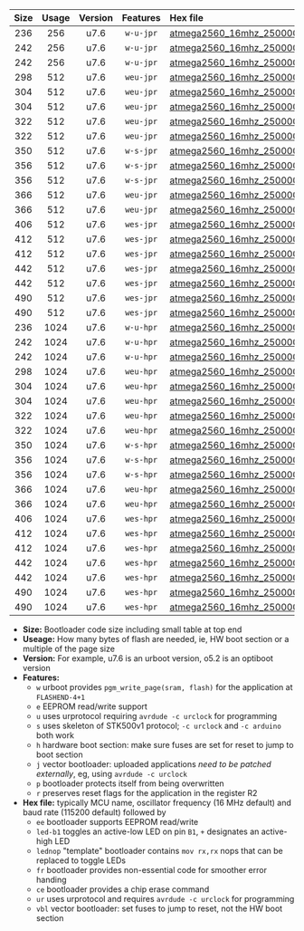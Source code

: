 |Size|Usage|Version|Features|Hex file|
|:-:|:-:|:-:|:-:|:--|
|236|256|u7.6|`w-u-jpr`|[atmega2560_16mhz_250000bps_ur_vbl.hex](https://raw.githubusercontent.com/stefanrueger/urboot/main/bootloaders/atmega2560/fcpu_16mhz/250000_bps/atmega2560_16mhz_250000bps_ur_vbl.hex)|
|242|256|u7.6|`w-u-jpr`|[atmega2560_16mhz_250000bps_led+b7_ur_vbl.hex](https://raw.githubusercontent.com/stefanrueger/urboot/main/bootloaders/atmega2560/fcpu_16mhz/250000_bps/atmega2560_16mhz_250000bps_led+b7_ur_vbl.hex)|
|242|256|u7.6|`w-u-jpr`|[atmega2560_16mhz_250000bps_lednop_ur_vbl.hex](https://raw.githubusercontent.com/stefanrueger/urboot/main/bootloaders/atmega2560/fcpu_16mhz/250000_bps/atmega2560_16mhz_250000bps_lednop_ur_vbl.hex)|
|298|512|u7.6|`weu-jpr`|[atmega2560_16mhz_250000bps_ee_ur_vbl.hex](https://raw.githubusercontent.com/stefanrueger/urboot/main/bootloaders/atmega2560/fcpu_16mhz/250000_bps/atmega2560_16mhz_250000bps_ee_ur_vbl.hex)|
|304|512|u7.6|`weu-jpr`|[atmega2560_16mhz_250000bps_ee_led+b7_ur_vbl.hex](https://raw.githubusercontent.com/stefanrueger/urboot/main/bootloaders/atmega2560/fcpu_16mhz/250000_bps/atmega2560_16mhz_250000bps_ee_led+b7_ur_vbl.hex)|
|304|512|u7.6|`weu-jpr`|[atmega2560_16mhz_250000bps_ee_lednop_ur_vbl.hex](https://raw.githubusercontent.com/stefanrueger/urboot/main/bootloaders/atmega2560/fcpu_16mhz/250000_bps/atmega2560_16mhz_250000bps_ee_lednop_ur_vbl.hex)|
|322|512|u7.6|`weu-jpr`|[atmega2560_16mhz_250000bps_ee_led+b7_fr_ur_vbl.hex](https://raw.githubusercontent.com/stefanrueger/urboot/main/bootloaders/atmega2560/fcpu_16mhz/250000_bps/atmega2560_16mhz_250000bps_ee_led+b7_fr_ur_vbl.hex)|
|322|512|u7.6|`weu-jpr`|[atmega2560_16mhz_250000bps_ee_lednop_fr_ur_vbl.hex](https://raw.githubusercontent.com/stefanrueger/urboot/main/bootloaders/atmega2560/fcpu_16mhz/250000_bps/atmega2560_16mhz_250000bps_ee_lednop_fr_ur_vbl.hex)|
|350|512|u7.6|`w-s-jpr`|[atmega2560_16mhz_250000bps_vbl.hex](https://raw.githubusercontent.com/stefanrueger/urboot/main/bootloaders/atmega2560/fcpu_16mhz/250000_bps/atmega2560_16mhz_250000bps_vbl.hex)|
|356|512|u7.6|`w-s-jpr`|[atmega2560_16mhz_250000bps_led+b7_vbl.hex](https://raw.githubusercontent.com/stefanrueger/urboot/main/bootloaders/atmega2560/fcpu_16mhz/250000_bps/atmega2560_16mhz_250000bps_led+b7_vbl.hex)|
|356|512|u7.6|`w-s-jpr`|[atmega2560_16mhz_250000bps_lednop_vbl.hex](https://raw.githubusercontent.com/stefanrueger/urboot/main/bootloaders/atmega2560/fcpu_16mhz/250000_bps/atmega2560_16mhz_250000bps_lednop_vbl.hex)|
|366|512|u7.6|`weu-jpr`|[atmega2560_16mhz_250000bps_ee_led+b7_fr_ce_ur_vbl.hex](https://raw.githubusercontent.com/stefanrueger/urboot/main/bootloaders/atmega2560/fcpu_16mhz/250000_bps/atmega2560_16mhz_250000bps_ee_led+b7_fr_ce_ur_vbl.hex)|
|366|512|u7.6|`weu-jpr`|[atmega2560_16mhz_250000bps_ee_lednop_fr_ce_ur_vbl.hex](https://raw.githubusercontent.com/stefanrueger/urboot/main/bootloaders/atmega2560/fcpu_16mhz/250000_bps/atmega2560_16mhz_250000bps_ee_lednop_fr_ce_ur_vbl.hex)|
|406|512|u7.6|`wes-jpr`|[atmega2560_16mhz_250000bps_ee_vbl.hex](https://raw.githubusercontent.com/stefanrueger/urboot/main/bootloaders/atmega2560/fcpu_16mhz/250000_bps/atmega2560_16mhz_250000bps_ee_vbl.hex)|
|412|512|u7.6|`wes-jpr`|[atmega2560_16mhz_250000bps_ee_led+b7_vbl.hex](https://raw.githubusercontent.com/stefanrueger/urboot/main/bootloaders/atmega2560/fcpu_16mhz/250000_bps/atmega2560_16mhz_250000bps_ee_led+b7_vbl.hex)|
|412|512|u7.6|`wes-jpr`|[atmega2560_16mhz_250000bps_ee_lednop_vbl.hex](https://raw.githubusercontent.com/stefanrueger/urboot/main/bootloaders/atmega2560/fcpu_16mhz/250000_bps/atmega2560_16mhz_250000bps_ee_lednop_vbl.hex)|
|442|512|u7.6|`wes-jpr`|[atmega2560_16mhz_250000bps_ee_led+b7_fr_vbl.hex](https://raw.githubusercontent.com/stefanrueger/urboot/main/bootloaders/atmega2560/fcpu_16mhz/250000_bps/atmega2560_16mhz_250000bps_ee_led+b7_fr_vbl.hex)|
|442|512|u7.6|`wes-jpr`|[atmega2560_16mhz_250000bps_ee_lednop_fr_vbl.hex](https://raw.githubusercontent.com/stefanrueger/urboot/main/bootloaders/atmega2560/fcpu_16mhz/250000_bps/atmega2560_16mhz_250000bps_ee_lednop_fr_vbl.hex)|
|490|512|u7.6|`wes-jpr`|[atmega2560_16mhz_250000bps_ee_led+b7_fr_ce_vbl.hex](https://raw.githubusercontent.com/stefanrueger/urboot/main/bootloaders/atmega2560/fcpu_16mhz/250000_bps/atmega2560_16mhz_250000bps_ee_led+b7_fr_ce_vbl.hex)|
|490|512|u7.6|`wes-jpr`|[atmega2560_16mhz_250000bps_ee_lednop_fr_ce_vbl.hex](https://raw.githubusercontent.com/stefanrueger/urboot/main/bootloaders/atmega2560/fcpu_16mhz/250000_bps/atmega2560_16mhz_250000bps_ee_lednop_fr_ce_vbl.hex)|
|236|1024|u7.6|`w-u-hpr`|[atmega2560_16mhz_250000bps_ur.hex](https://raw.githubusercontent.com/stefanrueger/urboot/main/bootloaders/atmega2560/fcpu_16mhz/250000_bps/atmega2560_16mhz_250000bps_ur.hex)|
|242|1024|u7.6|`w-u-hpr`|[atmega2560_16mhz_250000bps_led+b7_ur.hex](https://raw.githubusercontent.com/stefanrueger/urboot/main/bootloaders/atmega2560/fcpu_16mhz/250000_bps/atmega2560_16mhz_250000bps_led+b7_ur.hex)|
|242|1024|u7.6|`w-u-hpr`|[atmega2560_16mhz_250000bps_lednop_ur.hex](https://raw.githubusercontent.com/stefanrueger/urboot/main/bootloaders/atmega2560/fcpu_16mhz/250000_bps/atmega2560_16mhz_250000bps_lednop_ur.hex)|
|298|1024|u7.6|`weu-hpr`|[atmega2560_16mhz_250000bps_ee_ur.hex](https://raw.githubusercontent.com/stefanrueger/urboot/main/bootloaders/atmega2560/fcpu_16mhz/250000_bps/atmega2560_16mhz_250000bps_ee_ur.hex)|
|304|1024|u7.6|`weu-hpr`|[atmega2560_16mhz_250000bps_ee_led+b7_ur.hex](https://raw.githubusercontent.com/stefanrueger/urboot/main/bootloaders/atmega2560/fcpu_16mhz/250000_bps/atmega2560_16mhz_250000bps_ee_led+b7_ur.hex)|
|304|1024|u7.6|`weu-hpr`|[atmega2560_16mhz_250000bps_ee_lednop_ur.hex](https://raw.githubusercontent.com/stefanrueger/urboot/main/bootloaders/atmega2560/fcpu_16mhz/250000_bps/atmega2560_16mhz_250000bps_ee_lednop_ur.hex)|
|322|1024|u7.6|`weu-hpr`|[atmega2560_16mhz_250000bps_ee_led+b7_fr_ur.hex](https://raw.githubusercontent.com/stefanrueger/urboot/main/bootloaders/atmega2560/fcpu_16mhz/250000_bps/atmega2560_16mhz_250000bps_ee_led+b7_fr_ur.hex)|
|322|1024|u7.6|`weu-hpr`|[atmega2560_16mhz_250000bps_ee_lednop_fr_ur.hex](https://raw.githubusercontent.com/stefanrueger/urboot/main/bootloaders/atmega2560/fcpu_16mhz/250000_bps/atmega2560_16mhz_250000bps_ee_lednop_fr_ur.hex)|
|350|1024|u7.6|`w-s-hpr`|[atmega2560_16mhz_250000bps.hex](https://raw.githubusercontent.com/stefanrueger/urboot/main/bootloaders/atmega2560/fcpu_16mhz/250000_bps/atmega2560_16mhz_250000bps.hex)|
|356|1024|u7.6|`w-s-hpr`|[atmega2560_16mhz_250000bps_led+b7.hex](https://raw.githubusercontent.com/stefanrueger/urboot/main/bootloaders/atmega2560/fcpu_16mhz/250000_bps/atmega2560_16mhz_250000bps_led+b7.hex)|
|356|1024|u7.6|`w-s-hpr`|[atmega2560_16mhz_250000bps_lednop.hex](https://raw.githubusercontent.com/stefanrueger/urboot/main/bootloaders/atmega2560/fcpu_16mhz/250000_bps/atmega2560_16mhz_250000bps_lednop.hex)|
|366|1024|u7.6|`weu-hpr`|[atmega2560_16mhz_250000bps_ee_led+b7_fr_ce_ur.hex](https://raw.githubusercontent.com/stefanrueger/urboot/main/bootloaders/atmega2560/fcpu_16mhz/250000_bps/atmega2560_16mhz_250000bps_ee_led+b7_fr_ce_ur.hex)|
|366|1024|u7.6|`weu-hpr`|[atmega2560_16mhz_250000bps_ee_lednop_fr_ce_ur.hex](https://raw.githubusercontent.com/stefanrueger/urboot/main/bootloaders/atmega2560/fcpu_16mhz/250000_bps/atmega2560_16mhz_250000bps_ee_lednop_fr_ce_ur.hex)|
|406|1024|u7.6|`wes-hpr`|[atmega2560_16mhz_250000bps_ee.hex](https://raw.githubusercontent.com/stefanrueger/urboot/main/bootloaders/atmega2560/fcpu_16mhz/250000_bps/atmega2560_16mhz_250000bps_ee.hex)|
|412|1024|u7.6|`wes-hpr`|[atmega2560_16mhz_250000bps_ee_led+b7.hex](https://raw.githubusercontent.com/stefanrueger/urboot/main/bootloaders/atmega2560/fcpu_16mhz/250000_bps/atmega2560_16mhz_250000bps_ee_led+b7.hex)|
|412|1024|u7.6|`wes-hpr`|[atmega2560_16mhz_250000bps_ee_lednop.hex](https://raw.githubusercontent.com/stefanrueger/urboot/main/bootloaders/atmega2560/fcpu_16mhz/250000_bps/atmega2560_16mhz_250000bps_ee_lednop.hex)|
|442|1024|u7.6|`wes-hpr`|[atmega2560_16mhz_250000bps_ee_led+b7_fr.hex](https://raw.githubusercontent.com/stefanrueger/urboot/main/bootloaders/atmega2560/fcpu_16mhz/250000_bps/atmega2560_16mhz_250000bps_ee_led+b7_fr.hex)|
|442|1024|u7.6|`wes-hpr`|[atmega2560_16mhz_250000bps_ee_lednop_fr.hex](https://raw.githubusercontent.com/stefanrueger/urboot/main/bootloaders/atmega2560/fcpu_16mhz/250000_bps/atmega2560_16mhz_250000bps_ee_lednop_fr.hex)|
|490|1024|u7.6|`wes-hpr`|[atmega2560_16mhz_250000bps_ee_led+b7_fr_ce.hex](https://raw.githubusercontent.com/stefanrueger/urboot/main/bootloaders/atmega2560/fcpu_16mhz/250000_bps/atmega2560_16mhz_250000bps_ee_led+b7_fr_ce.hex)|
|490|1024|u7.6|`wes-hpr`|[atmega2560_16mhz_250000bps_ee_lednop_fr_ce.hex](https://raw.githubusercontent.com/stefanrueger/urboot/main/bootloaders/atmega2560/fcpu_16mhz/250000_bps/atmega2560_16mhz_250000bps_ee_lednop_fr_ce.hex)|

- **Size:** Bootloader code size including small table at top end
- **Useage:** How many bytes of flash are needed, ie, HW boot section or a multiple of the page size
- **Version:** For example, u7.6 is an urboot version, o5.2 is an optiboot version
- **Features:**
  + `w` urboot provides `pgm_write_page(sram, flash)` for the application at `FLASHEND-4+1`
  + `e` EEPROM read/write support
  + `u` uses urprotocol requiring `avrdude -c urclock` for programming
  + `s` uses skeleton of STK500v1 protocol; `-c urclock` and `-c arduino` both work
  + `h` hardware boot section: make sure fuses are set for reset to jump to boot section
  + `j` vector bootloader: uploaded applications *need to be patched externally*, eg, using `avrdude -c urclock`
  + `p` bootloader protects itself from being overwritten
  + `r` preserves reset flags for the application in the register R2
- **Hex file:** typically MCU name, oscillator frequency (16 MHz default) and baud rate (115200 default) followed by
  + `ee` bootloader supports EEPROM read/write
  + `led-b1` toggles an active-low LED on pin `B1`, `+` designates an active-high LED
  + `lednop` "template" bootloader contains `mov rx,rx` nops that can be replaced to toggle LEDs
  + `fr` bootloader provides non-essential code for smoother error handing
  + `ce` bootloader provides a chip erase command
  + `ur` uses urprotocol and requires `avrdude -c urclock` for programming
  + `vbl` vector bootloader: set fuses to jump to reset, not the HW boot section
